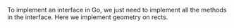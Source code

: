 To implement an interface in Go, we just need to implement all the methods in the interface. Here we implement geometry on rects.